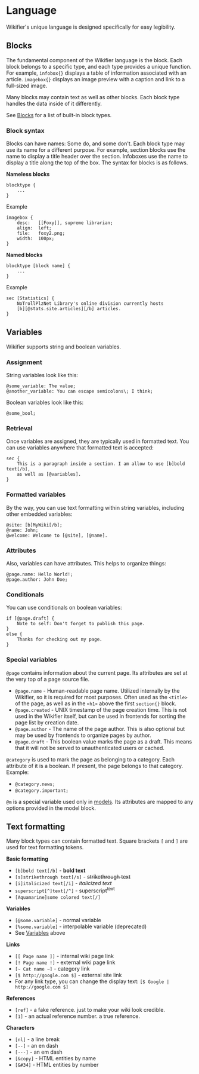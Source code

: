 # Language

Wikifier's unique language is designed specifically for easy legibility.

## Blocks

The fundamental component of the Wikifier language is the block. Each block
belongs to a specific type, and each type provides a unique function. For
example, `infobox{}` displays a table of information associated with an
article. `imagebox{}` displays an image preview with a caption and link to a
full-sized image.

Many blocks may contain text as well as other blocks. Each block type handles
the data inside of it differently.

See [Blocks](blocks.md) for a list of built-in block types.

### Block syntax

Blocks can have names: Some do, and some don't. Each block type may use its name
for a different purpose. For example, section blocks use the name to display a
title header over the section. Infoboxes use the name to display a title along
the top of the box. The syntax for blocks is as follows.


**Nameless blocks**

    blocktype {
        ...
    }

Example

    imagebox {
        desc:   [[Foxy]], supreme librarian;
        align:  left;
        file:   foxy2.png;
        width:  100px;
    }

**Named blocks**

    blocktype [block name] {
        ...
    }

Example

    sec [Statistics] {
        NoTrollPlzNet Library's online division currently hosts
        [b][@stats.site.articles][/b] articles.
    }


## Variables

Wikifier supports string and boolean variables.

### Assignment

String variables look like this:
```
@some_variable: The value;
@another_variable: You can escape semicolons\; I think;
```

Boolean variables look like this:
```
@some_bool;
```

### Retrieval

Once variables are assigned, they are typically used in formatted text. You can
use variables anywhere that formatted text is accepted:
```
sec {
    This is a paragraph inside a section. I am allow to use [b]bold text[/b],
    as well as [@variables].
}
```

### Formatted variables

By the way, you can use text formatting within string variables, including other
embedded variables:
```
@site: [b]MyWiki[/b];
@name: John;
@welcome: Welcome to [@site], [@name].
```

### Attributes

Also, variables can have attributes. This helps to organize things:
```
@page.name: Hello World!;
@page.author: John Doe;
```

### Conditionals

You can use conditionals on boolean variables:
```
if [@page.draft] {
    Note to self: Don't forget to publish this page.
}
else {
    Thanks for checking out my page.
}
```

### Special variables

`@page` contains information about the current page. Its attributes are set at
the very top of a page source file.

* `@page.name` - Human-readable page name. Utilized internally by the Wikifier,
  so it is required for most purposes. Often used as the `<title>` of the
  page, as well as in the `<h1>` above the first `section{}` block.
* `@page.created` - UNIX timestamp of the page creation time. This is not used
  in the Wikifier itself, but can be used in frontends for sorting the page list
  by creation date.
* `@page.author` - The name of the page author. This is also optional but may be
  used by frontends to organize pages by author.
* `@page.draft` - This boolean value marks the page as a draft. This means that
  it will not be served to unauthenticated users or cached.

`@category` is used to mark the page as belonging to a category. Each attribute
of it is a boolean. If present, the page belongs to that category. Example:
* `@category.news;`
* `@category.important;`

`@m` is a special variable used only in [models](models.md). Its attributes are
mapped to any options provided in the model block.

## Text formatting

Many block types can contain formatted text. Square brackets `[` and `]` are
used for text formatting tokens.

**Basic formatting**
* `[b]bold text[/b]` - **bold text**
* `[s]strikethrough text[/s]` - ~~strikethrough text~~
* `[i]italicized text[/i]` - *italicized text*
* `superscript[^]text[/^]` - superscript<sup>text</sup>
* `[Aquamarine]some colored text[/]`

**Variables**
* `[@some.variable]` - normal variable
* `[%some.variable]` - interpolable variable (deprecated)
* See [Variables](#variables) above

**Links**
* `[[ Page name ]]` - internal wiki page link
* `[! Page name !]` - external wiki page link
* `[~ Cat name ~]` - category link
* `[$ http://google.com $]` - external site link
* For any link type, you can change the display text:
  `[$ Google | http://google.com $]`

**References**
* `[ref]` - a fake reference. just to make your wiki look credible.
* `[1]` - an actual reference number. a true reference.

**Characters**
* `[nl]` - a line break
* `[--]` - an en dash
* `[---]` - an em dash
* `[&copy]` - HTML entities by name
* `[&#34]` - HTML entities by number
